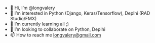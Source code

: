 - 👋 Hi, I’m @longvalery
- 👀 I’m interested in Python (Django, Keras/Tensorflow), Deplhi (RAD Studio/FMX) 
- 🌱 I’m currently learning all ;)
- 💞️ I’m looking to collaborate on Python, Deplhi
- 📫 How to reach me longvalery@gmail.com

<!---
longvalery/longvalery is a ✨ special ✨ repository because its `README.md` (this file) appears on your GitHub profile.
You can click the Preview link to take a look at your changes.
--->

